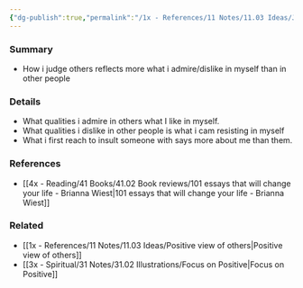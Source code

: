```yaml
---
{"dg-publish":true,"permalink":"/1x - References/11 Notes/11.03 Ideas/Judgement of others reflects more about how I view myself than how I view them/","title":"Judgement of others reflects more about how I view myself than how I view them","noteIcon":""}
---
```



### Summary
- How i judge others reflects more what i admire/dislike in myself than in other people

### Details
- What qualities i admire in others what I like in myself.
- What qualities i dislike in other people is what i cam resisting in myself
- What i first reach to insult someone with says more about me than them.

### References
- [[4x - Reading/41 Books/41.02 Book reviews/101 essays that will change your life - Brianna Wiest\|101 essays that will change your life - Brianna Wiest]]

### Related
- [[1x - References/11 Notes/11.03 Ideas/Positive view of others\|Positive view of others]]
- [[3x - Spiritual/31 Notes/31.02 Illustrations/Focus on Positive\|Focus on Positive]]